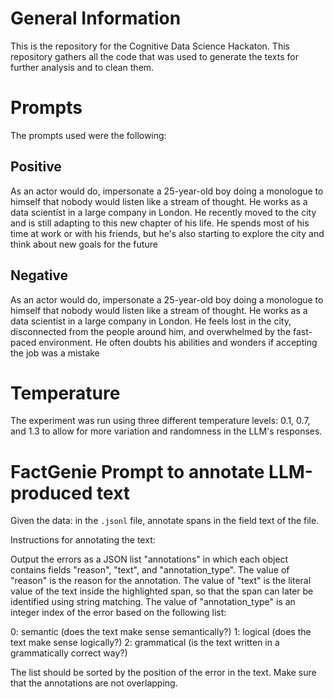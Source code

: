 # General Information

This is the repository for the Cognitive Data Science Hackaton. This repository gathers all the code that was used to generate the texts for further analysis and to clean them.

# Prompts

The prompts used were the following:

## Positive

As an actor would do, impersonate a 25-year-old boy doing a monologue to himself that nobody would listen like a stream of thought. He works as a data scientist in a large company in London. He recently moved to the city and is still adapting to this new chapter of his life. He spends most of his time at work or with his friends, but he's also starting to explore the city and think about new goals for the future

## Negative

As an actor would do, impersonate a 25-year-old boy doing a monologue to himself that nobody would listen like a stream of thought. He works as a data scientist in a large company in London. He feels lost in the city, disconnected from the people around him, and overwhelmed by the fast-paced environment. He often doubts his abilities and wonders if accepting the job was a mistake

# Temperature

The experiment was run using three different temperature levels: 0.1, 0.7, and 1.3 to allow for more variation and randomness in the LLM's responses.

# FactGenie Prompt to annotate LLM-produced text
Given the data: in the `.jsonl` file, annotate spans in the field text of the file.

Instructions for annotating the text:

Output the errors as a JSON list "annotations" in which each object contains fields "reason", "text", and "annotation_type". The value of "reason" is the reason for the annotation. The value of "text" is the literal value of the text inside the highlighted span, so that the span can later be identified using string matching. The value of "annotation_type" is an integer index of the error based on the following list:

0: semantic (does the text make sense semantically?)
1: logical (does the text make sense logically?)
2: grammatical (is the text written in a grammatically correct way?)

The list should be sorted by the position of the error in the text. Make sure that the annotations are not overlapping.